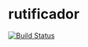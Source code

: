 # rutificador
[![Build Status](https://travis-ci.org/mrpatiwi/rutificador.svg)](https://travis-ci.org/mrpatiwi/rutificador)
